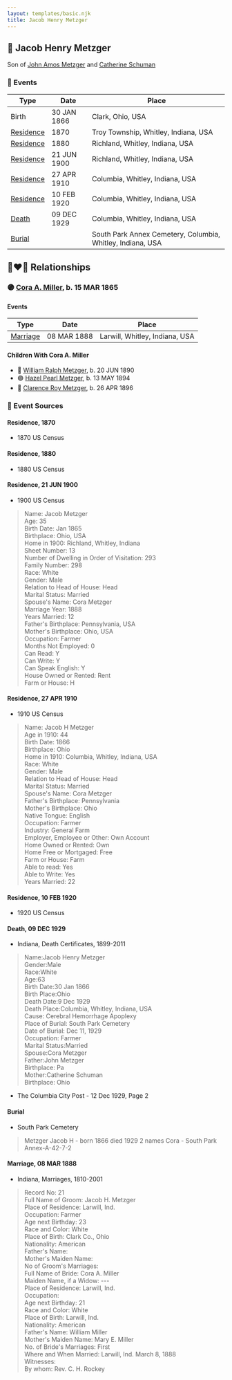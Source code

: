 ```yaml
---
layout: templates/basic.njk
title: Jacob Henry Metzger
---
```

## 🔵 Jacob Henry Metzger

Son of [John Amos Metzger](/people/2/28893894) and [Catherine Schuman](/people/3/39599940)

### 📆 Events

Type | Date | Place
------ | ------ | ------
Birth | 30 JAN 1866 | Clark, Ohio, USA
[Residence](#event-event-0) | 1870 | Troy Township, Whitley, Indiana, USA
[Residence](#event-event-1) | 1880 | Richland, Whitley, Indiana, USA
[Residence](#event-event-2) | 21 JUN 1900 | Richland, Whitley, Indiana, USA
[Residence](#event-event-3) | 27 APR 1910 | Columbia, Whitley, Indiana, USA
[Residence](#event-event-4) | 10 FEB 1920 | Columbia, Whitley, Indiana, USA
[Death](#event-event-8) | 09 DEC 1929 | Columbia, Whitley, Indiana, USA
[Burial](#event-event-9) |  | South Park Annex Cemetery, Columbia, Whitley, Indiana, USA

## 👩‍❤️‍👨 Relationships

### 🟣 [Cora A. Miller](/people/1/12053368), b. 15 MAR 1865

#### Events

Type | Date | Place
------ | ------ | ------
[Marriage](#event-family-0-event-0) | 08 MAR 1888 | Larwill, Whitley, Indiana, USA
#### Children With Cora A. Miller
* 🔵 [William Ralph Metzger](/people/6/66898263), b. 20 JUN 1890
* 🟣 [Hazel Pearl Metzger](/people/3/32407695), b. 13 MAY 1894
* 🔵 [Clarence Roy Metzger](/people/6/64680964), b. 26 APR 1896
### 📰 Event Sources

#### <a id="event-event-0"></a> Residence, 1870
* 1870 US Census

#### <a id="event-event-1"></a> Residence, 1880
* 1880 US Census

#### <a id="event-event-2"></a> Residence, 21 JUN 1900
* 1900 US Census
>   
  > Name: Jacob Metzger  
  > Age: 35  
  > Birth Date: Jan 1865  
  > Birthplace: Ohio, USA  
  > Home in 1900: Richland, Whitley, Indiana  
  > Sheet Number: 13  
  > Number of Dwelling in Order of Visitation: 293  
  > Family Number: 298  
  > Race: White  
  > Gender: Male  
  > Relation to Head of House: Head  
  > Marital Status: Married  
  > Spouse's Name: Cora Metzger  
  > Marriage Year: 1888  
  > Years Married: 12  
  > Father's Birthplace: Pennsylvania, USA  
  > Mother's Birthplace: Ohio, USA  
  > Occupation: Farmer  
  > Months Not Employed: 0  
  > Can Read: Y  
  > Can Write: Y  
  > Can Speak English: Y  
  > House Owned or Rented: Rent  
  > Farm or House: H

#### <a id="event-event-3"></a> Residence, 27 APR 1910
* 1910 US Census
>   
  > Name: Jacob H Metzger  
  > Age in 1910: 44  
  > Birth Date: 1866  
  > Birthplace: Ohio  
  > Home in 1910: Columbia, Whitley, Indiana, USA  
  > Race: White  
  > Gender: Male  
  > Relation to Head of House: Head  
  > Marital Status: Married  
  > Spouse's Name: Cora Metzger  
  > Father's Birthplace: Pennsylvania  
  > Mother's Birthplace: Ohio  
  > Native Tongue: English  
  > Occupation: Farmer  
  > Industry: General Farm  
  > Employer, Employee or Other: Own Account  
  > Home Owned or Rented: Own  
  > Home Free or Mortgaged: Free  
  > Farm or House: Farm  
  > Able to read: Yes  
  > Able to Write: Yes  
  > Years Married: 22

#### <a id="event-event-4"></a> Residence, 10 FEB 1920
* 1920 US Census

#### <a id="event-event-8"></a> Death, 09 DEC 1929
* Indiana, Death Certificates, 1899-2011
>   
  > Name:Jacob Henry Metzger  
  > Gender:Male  
  > Race:White  
  > Age:63  
  > Birth Date:30 Jan 1866  
  > Birth Place:Ohio  
  > Death Date:9 Dec 1929  
  > Death Place:Columbia, Whitley, Indiana, USA  
  > Cause: Cerebral Hemorrhage Apoplexy  
  > Place of Burial: South Park Cemetery  
  > Date of Burial: Dec 11, 1929  
  > Occupation: Farmer  
  > Marital Status:Married  
  > Spouse:Cora Metzger  
  > Father:John Metzger  
  > Birthplace: Pa  
  > Mother:Catherine Schuman  
  > Birthplace: Ohio
* The Columbia City Post  - 12 Dec 1929, Page 2

#### <a id="event-event-9"></a> Burial
* South Park Cemetery
>   
  > Metzger Jacob H - born 1866 died 1929 2 names Cora - South Park Annex-A-42-7-2

#### <a id="event-family-0-event-0"></a> Marriage, 08 MAR 1888
* Indiana, Marriages, 1810-2001
>   
  > Record No: 21  
  > Full Name of Groom: Jacob H. Metzger  
  > Place of Residence: Larwill, Ind.  
  > Occupation: Farmer  
  > Age next Birthday: 23  
  > Race and Color: White  
  > Place of Birth: Clark Co., Ohio  
  > Nationality: American  
  > Father's Name:   
  > Mother's Maiden Name:   
  > No of Groom's Marriages:  
  > Full Name of Bride: Cora A. Miller  
  > Maiden Name, if a Widow: ---  
  > Place of Residence: Larwill, Ind.  
  > Occupation:  
  > Age next Birthday: 21   
  > Race and Color: White  
  > Place of Birth: Larwill, Ind.  
  > Nationality: American  
  > Father's Name: William Miller  
  > Mother's Maiden Name: Mary E. Miller  
  > No. of Bride's Marriages: First  
  > Where and When Married: Larwill, Ind. March 8, 1888  
  > Witnesses:   
  > By whom: Rev. C. H. Rockey
